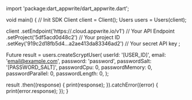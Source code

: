 import 'package:dart_appwrite/dart_appwrite.dart';

void main() { // Init SDK
  Client client = Client();
  Users users = Users(client);

  client
    .setEndpoint('https://<REGION>.cloud.appwrite.io/v1') // Your API Endpoint
    .setProject('5df5acd0d48c2') // Your project ID
    .setKey('919c2d18fb5d4...a2ae413da83346ad2') // Your secret API key
  ;

  Future result = users.createScryptUser(
    userId: '[USER_ID]',
    email: 'email@example.com',
    password: 'password',
    passwordSalt: '[PASSWORD_SALT]',
    passwordCpu: 0,
    passwordMemory: 0,
    passwordParallel: 0,
    passwordLength: 0,
  );

  result
    .then((response) {
      print(response);
    }).catchError((error) {
      print(error.response);
  });
}